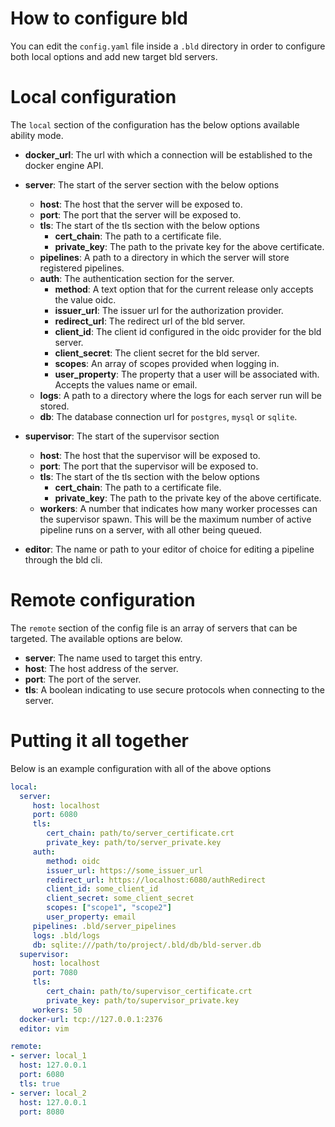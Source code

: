 # How to configure bld
You can edit the `config.yaml` file inside a `.bld` directory in order to configure both local options and add new target bld servers.

# Local configuration
The `local` section of the configuration has the below options available
ability mode.
* __docker_url__: The url with which a connection will be established to the docker engine API.

* __server__: The start of the server section with the below options
  * __host__: The host that the server will be exposed to.
  * __port__: The port that the server will be exposed to.
  * __tls__: The start of the tls section with the below options
    * __cert_chain__: The path to a certificate file.
    * __private_key__: The path to the private key for the above certificate.
  * __pipelines__: A path to a directory in which the server will store registered pipelines.
  * __auth__: The authentication section for the server.
    * __method__: A text option that for the current release only accepts the value oidc.
    * __issuer_url__: The issuer url for the authorization provider.
    * __redirect_url__: The redirect url of the bld server.
    * __client_id__: The client id configured in the oidc provider for the bld server.
    * __client_secret__: The client secret for the bld server.
    * __scopes__: An array of scopes provided when logging in.
    * __user_property__: The property that a user will be associated with. Accepts the values name or email.
  * __logs__: A path to a directory where the logs for each server run will be stored.
  * __db__: The database connection url for `postgres`, `mysql` or `sqlite`.

* __supervisor__: The start of the supervisor section
  * __host__: The host that the supervisor will be exposed to.
  * __port__: The port that the supervisor will be exposed to.
  * __tls__: The start of the tls section with the below options
    * __cert_chain__: The path to a certificate file.
    * __private_key__: The path to the private key of the above certificate.
  * __workers__: A number that indicates how many worker processes can the supervisor spawn. This will be the maximum number of active pipeline runs on a server, with all other being queued.

* __editor__: The name or path to your editor of choice for editing a pipeline through the bld cli.

# Remote configuration
The `remote` section of the config file is an array of servers that can be targeted. The available options are below.
* __server__: The name used to target this entry.
* __host__: The host address of the server.
* __port__: The port of the server.
* __tls__: A boolean indicating to use secure protocols when connecting to the server.

# Putting it all together
Below is an example configuration with all of the above options

```yaml
local:
  server:
     host: localhost
     port: 6080
     tls:
        cert_chain: path/to/server_certificate.crt
        private_key: path/to/server_private.key
     auth:
        method: oidc
        issuer_url: https://some_issuer_url
        redirect_url: https://localhost:6080/authRedirect
        client_id: some_client_id
        client_secret: some_client_secret
        scopes: ["scope1", "scope2"]
        user_property: email
     pipelines: .bld/server_pipelines
     logs: .bld/logs
     db: sqlite:///path/to/project/.bld/db/bld-server.db
  supervisor:
     host: localhost
     port: 7080
     tls:
        cert_chain: path/to/supervisor_certificate.crt
        private_key: path/to/supervisor_private.key
     workers: 50
  docker-url: tcp://127.0.0.1:2376
  editor: vim

remote:
- server: local_1
  host: 127.0.0.1
  port: 6080
  tls: true
- server: local_2
  host: 127.0.0.1
  port: 8080
```
